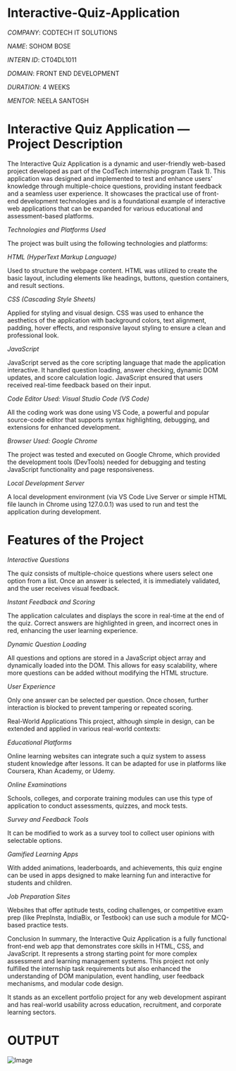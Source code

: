 # Interactive-Quiz-Application

*COMPANY*: CODTECH IT SOLUTIONS

*NAME*: SOHOM BOSE

*INTERN ID*: CT04DL1011

*DOMAIN*: FRONT END DEVELOPMENT

*DURATION*: 4 WEEKS

*MENTOR*: NEELA SANTOSH

# Interactive Quiz Application — Project Description

The Interactive Quiz Application is a dynamic and user-friendly web-based project developed as part of the CodTech internship program (Task 1). This application was designed and implemented to test and enhance users' knowledge through multiple-choice questions, providing instant feedback and a seamless user experience. It showcases the practical use of front-end development technologies and is a foundational example of interactive web applications that can be expanded for various educational and assessment-based platforms.

*Technologies and Platforms Used*

The project was built using the following technologies and platforms:

_HTML (HyperText Markup Language)_

Used to structure the webpage content. HTML was utilized to create the basic layout, including elements like headings, buttons, question containers, and result sections.

_CSS (Cascading Style Sheets)_

Applied for styling and visual design. CSS was used to enhance the aesthetics of the application with background colors, text alignment, padding, hover effects, and responsive layout styling to ensure a clean and professional look.

_JavaScript_

JavaScript served as the core scripting language that made the application interactive. It handled question loading, answer checking, dynamic DOM updates, and score calculation logic. JavaScript ensured that users received real-time feedback based on their input.

_Code Editor Used: Visual Studio Code (VS Code)_

All the coding work was done using VS Code, a powerful and popular source-code editor that supports syntax highlighting, debugging, and extensions for enhanced development.

_Browser Used: Google Chrome_

The project was tested and executed on Google Chrome, which provided the development tools (DevTools) needed for debugging and testing JavaScript functionality and page responsiveness.

_Local Development Server_

A local development environment (via VS Code Live Server or simple HTML file launch in Chrome using 127.0.0.1) was used to run and test the application during development.

# Features of the Project

*Interactive Questions*

The quiz consists of multiple-choice questions where users select one option from a list. Once an answer is selected, it is immediately validated, and the user receives visual feedback.

*Instant Feedback and Scoring*

The application calculates and displays the score in real-time at the end of the quiz. Correct answers are highlighted in green, and incorrect ones in red, enhancing the user learning experience.

*Dynamic Question Loading*

All questions and options are stored in a JavaScript object array and dynamically loaded into the DOM. This allows for easy scalability, where more questions can be added without modifying the HTML structure.

*User Experience*

Only one answer can be selected per question. Once chosen, further interaction is blocked to prevent tampering or repeated scoring.

Real-World Applications
This project, although simple in design, can be extended and applied in various real-world contexts:

*Educational Platforms*

Online learning websites can integrate such a quiz system to assess student knowledge after lessons. It can be adapted for use in platforms like Coursera, Khan Academy, or Udemy.

*Online Examinations*

Schools, colleges, and corporate training modules can use this type of application to conduct assessments, quizzes, and mock tests.

*Survey and Feedback Tools*

It can be modified to work as a survey tool to collect user opinions with selectable options.

*Gamified Learning Apps*

With added animations, leaderboards, and achievements, this quiz engine can be used in apps designed to make learning fun and interactive for students and children.

*Job Preparation Sites*

Websites that offer aptitude tests, coding challenges, or competitive exam prep (like PrepInsta, IndiaBix, or Testbook) can use such a module for MCQ-based practice tests.

Conclusion
In summary, the Interactive Quiz Application is a fully functional front-end web app that demonstrates core skills in HTML, CSS, and JavaScript. It represents a strong starting point for more complex assessment and learning management systems. This project not only fulfilled the internship task requirements but also enhanced the understanding of DOM manipulation, event handling, user feedback mechanisms, and modular code design.

It stands as an excellent portfolio project for any web development aspirant and has real-world usability across education, recruitment, and corporate learning sectors.

# OUTPUT

![Image](https://github.com/user-attachments/assets/bfa97df8-f396-4ffb-8f0e-15b1d487d708)
